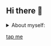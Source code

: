 ## Hi there 👋

<details>
  <summary> About myself:</summary>
  
  - *My name is Kyryll*
  - *I'm 16y. old*
</details>

[tap me](https://www.youtube.com/watch?v=dQw4w9WgXcQ)
